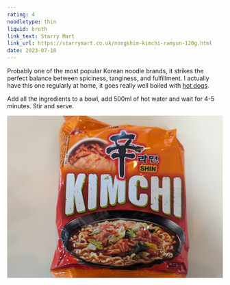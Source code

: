 ```yaml
---
rating: 4
noodletype: thin
liquid: broth
link_text: Starry Mart
link_url: https://starrymart.co.uk/nongshim-kimchi-ramyun-120g.html
date: 2023-07-18
---
```


Probably one of the most popular Korean noodle brands, it strikes the perfect balance between spiciness, tanginess, and fulfillment. I actually have this one regularly at home, it goes really well boiled with [hot dogs](https://helenbrowningsorganic.co.uk/shop/product/hot-dogs/). 

Add all the ingredients to a bowl, add 500ml of hot water and wait for 4-5 minutes. Stir and serve. 


![](images/046.jpg)